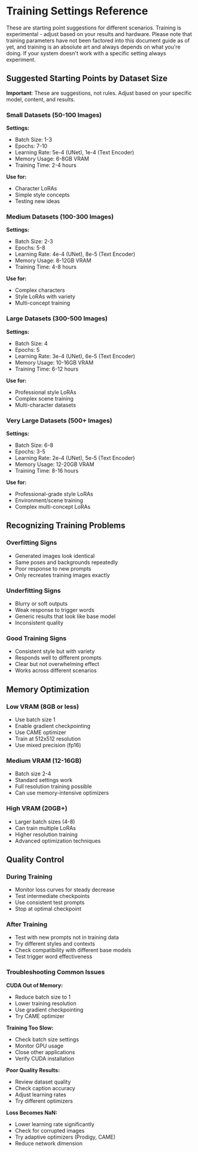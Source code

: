 # Training Settings Reference

These are starting point suggestions for different scenarios. Training is experimental - adjust based on your results and hardware. Please note that training parameters have not been factored into this document guide as of yet, and training is an absolute art and always depends on what you're doing. If your system doesn't work with a specific setting always experiment.

## Suggested Starting Points by Dataset Size

**Important**: These are suggestions, not rules. Adjust based on your specific model, content, and results.

### Small Datasets (50-100 Images)

**Settings:**
- Batch Size: 1-3
- Epochs: 7-10
- Learning Rate: 5e-4 (UNet), 1e-4 (Text Encoder)
- Memory Usage: 6-8GB VRAM
- Training Time: 2-4 hours

**Use for:**
- Character LoRAs
- Simple style concepts
- Testing new ideas

### Medium Datasets (100-300 Images)

**Settings:**
- Batch Size: 2-3
- Epochs: 5-8
- Learning Rate: 4e-4 (UNet), 8e-5 (Text Encoder)
- Memory Usage: 8-12GB VRAM
- Training Time: 4-8 hours

**Use for:**
- Complex characters
- Style LoRAs with variety
- Multi-concept training

### Large Datasets (300-500 Images)

**Settings:**
- Batch Size: 4
- Epochs: 5
- Learning Rate: 3e-4 (UNet), 6e-5 (Text Encoder)
- Memory Usage: 10-16GB VRAM
- Training Time: 6-12 hours

**Use for:**
- Professional style LoRAs
- Complex scene training
- Multi-character datasets

### Very Large Datasets (500+ Images)

**Settings:**
- Batch Size: 6-8
- Epochs: 3-5
- Learning Rate: 2e-4 (UNet), 5e-5 (Text Encoder)
- Memory Usage: 12-20GB VRAM
- Training Time: 8-16 hours

**Use for:**
- Professional-grade style LoRAs
- Environment/scene training
- Complex multi-concept LoRAs

## Recognizing Training Problems

### Overfitting Signs
- Generated images look identical
- Same poses and backgrounds repeatedly
- Poor response to new prompts
- Only recreates training images exactly

### Underfitting Signs
- Blurry or soft outputs
- Weak response to trigger words
- Generic results that look like base model
- Inconsistent quality

### Good Training Signs
- Consistent style but with variety
- Responds well to different prompts
- Clear but not overwhelming effect
- Works across different scenarios

## Memory Optimization

### Low VRAM (8GB or less)
- Use batch size 1
- Enable gradient checkpointing
- Use CAME optimizer
- Train at 512x512 resolution
- Use mixed precision (fp16)

### Medium VRAM (12-16GB)
- Batch size 2-4
- Standard settings work
- Full resolution training possible
- Can use memory-intensive optimizers

### High VRAM (20GB+)
- Larger batch sizes (4-8)
- Can train multiple LoRAs
- Higher resolution training
- Advanced optimization techniques

## Quality Control

### During Training
- Monitor loss curves for steady decrease
- Test intermediate checkpoints
- Use consistent test prompts
- Stop at optimal checkpoint

### After Training
- Test with new prompts not in training data
- Try different styles and contexts
- Check compatibility with different base models
- Test trigger word effectiveness

### Troubleshooting Common Issues

**CUDA Out of Memory:**
- Reduce batch size to 1
- Lower training resolution
- Use gradient checkpointing
- Try CAME optimizer

**Training Too Slow:**
- Check batch size settings
- Monitor GPU usage
- Close other applications
- Verify CUDA installation

**Poor Quality Results:**
- Review dataset quality
- Check caption accuracy
- Adjust learning rates
- Try different optimizers

**Loss Becomes NaN:**
- Lower learning rate significantly
- Check for corrupted images
- Try adaptive optimizers (Prodigy, CAME)
- Reduce network dimension
